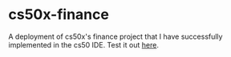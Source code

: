# cs50x-finance
A deployment of cs50x's finance project that I have successfully implemented in the cs50 IDE.
Test it out [here](https://keg504-cs50x-finance.herokuapp.com/login).

